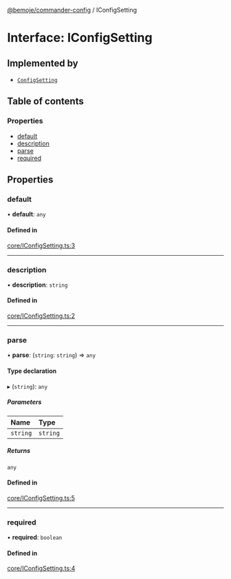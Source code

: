 [@bemoje/commander-config](https://github.com/bemoje/tsmono/blob/main/docs/md/commander-config/index.md) / IConfigSetting

# Interface: IConfigSetting

## Implemented by

- [`ConfigSetting`](https://github.com/bemoje/tsmono/blob/main/docs/md/commander-config/classes/ConfigSetting.md)

## Table of contents

### Properties

- [default](https://github.com/bemoje/tsmono/blob/main/docs/md/commander-config/interfaces/IConfigSetting.md#default)
- [description](https://github.com/bemoje/tsmono/blob/main/docs/md/commander-config/interfaces/IConfigSetting.md#description)
- [parse](https://github.com/bemoje/tsmono/blob/main/docs/md/commander-config/interfaces/IConfigSetting.md#parse)
- [required](https://github.com/bemoje/tsmono/blob/main/docs/md/commander-config/interfaces/IConfigSetting.md#required)

## Properties

### default

• **default**: `any`

#### Defined in

[core/IConfigSetting.ts:3](https://github.com/bemoje/tsmono/blob/87185a0/pkg/commander-config/src/core/IConfigSetting.ts#L3)

___

### description

• **description**: `string`

#### Defined in

[core/IConfigSetting.ts:2](https://github.com/bemoje/tsmono/blob/87185a0/pkg/commander-config/src/core/IConfigSetting.ts#L2)

___

### parse

• **parse**: (`string`: `string`) => `any`

#### Type declaration

▸ (`string`): `any`

##### Parameters

| Name | Type |
| :------ | :------ |
| `string` | `string` |

##### Returns

`any`

#### Defined in

[core/IConfigSetting.ts:5](https://github.com/bemoje/tsmono/blob/87185a0/pkg/commander-config/src/core/IConfigSetting.ts#L5)

___

### required

• **required**: `boolean`

#### Defined in

[core/IConfigSetting.ts:4](https://github.com/bemoje/tsmono/blob/87185a0/pkg/commander-config/src/core/IConfigSetting.ts#L4)
